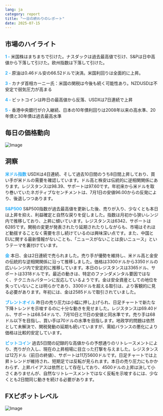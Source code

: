 ```yaml
---
lang: ja
category: report
title: "一日の終わりのレポート"
date: 2025-07-15
---
```



<h2>市場のハイライト</h2>
<strong style="color: #2caef7;">1 - </strong> 米国株はまちまちで引けた。ナスダックは過去最高値で引け、S&Pは日中高値から下落して引けた。欧州指数は下落して引けた。

<strong style="color: #2caef7;">2 - </strong> 原油は0.46ドル安の66.52ドルで決済。米国利回りは全面的に上昇。

<strong style="color: #2caef7;">3 - </strong> カナダ首相カーニー氏：米国の関税は今後も続く可能性あり。NZDUSDは不安定で弱気圧力が高まる

<strong style="color: #2caef7;">4 - </strong> ビットコインは昨日の最高値から反落、USDXは7日連続で上昇

<strong style="color: #2caef7;">5 - </strong> 香港中央銀行が介入継続、日本の10年債利回りは2008年以来の高水準、20年債と30年債は過去最高水準



<h2>毎日の価格動向</h2>
<img src="https://markleighedu.github.io/img/Jul-2025/15-Jul-2025/price.jpg" alt="Image"/>

<h2>洞察</h2>
<strong style="color: #2caef7;">米ドル指数</strong> USDXは4日連続、そして過去10日間のうち8日間上昇しており、買い手が米ドルの需要を確認しています。ドル高と株安は伝統的に逆相関関係にあります。レジスタンスは98.39、サポートは97.60です。年初来から米ドルを取り巻いていたネガティブなセンチメントは、7月1日の安値96.00からの反発により、後退しつつあります。

<strong style="color: #2caef7;">S&P500</strong> S&P500指数が過去最高値を更新した後、売りが入り、少なくとも本日は上昇を抑え、利益確定と自然な戻りを促しました。指数は月初から狭いレンジ内で推移しており、上昇に傾いています。レジスタンスは6342、サポートは6285です。関税の変更が発表されたり延期されたりしながらも、市場はそれほど動揺することなく需要を示し続けているのは興味深い点です。また、中国とEUに関する最新情報がないことも、「ニュースがないことは良いニュース」というテーマを裏付けています。

<strong style="color: #2caef7;">金</strong> 本日、金は2日連続で売られました。売り手が優勢を維持し、米ドル高と金安の伝統的な逆相関関係に沿って推移しました。価格は3300ドルから3350ドルの広いレンジ内で安定的に推移しています。本日のレジスタンスは3365ドル、サポートは3318ドルです。最近の動きは、特定のファンダメンタル要因ではなく、テクニカルパターンに反応しているようです。金は安全資産としての地位を失っていないことは明らかであり、3300ドルを超える取引は、より客観的に見る必要があります。年初には、金は2585ドルで取引されていました。

<strong style="color: #2caef7;">ブレントオイル</strong> 昨日の売り圧力は小幅に押し上げられ、日足チャートで新たな下降トレンドを示唆するのに十分な動きを見せました。レジスタンスは69.40ドル、サポートは68.54ドルで、7月10日と11日の安値と同水準です。売り手は68ドル以下を目指し、買い手は70ドルの水準を目指します。地政学的問題は依然として未解決で、関税発動の延期も続いていますが、需給バランスの悪化により価格は比較的安定しています。

<strong style="color: #2caef7;">ビットコイン</strong> 過去5日間の記録的な高値からの予想通りのリトレースメントにより、売りが介入し、現在の上昇相場に目立った打撃を与えました。レジスタンスは12万ドル（前日の終値）、サポートは11万5600ドルです。日足チャートでは上昇トレンドが維持され、短期足では反転が見られます。本日の売り圧力にもかかわらず、上昇バイアスは依然として存在しており、4500ドルの上昇は決して小さくありませんが、自然なリトレースメントではなく反転を示唆するには、少なくとも2日間同じ動きを続ける必要があります。



<h2>FXピボットレベル</h2>
<img src="https://markleighedu.github.io/img/Jul-2025/15-Jul-2025/pivot.jpg" alt="Image"/>